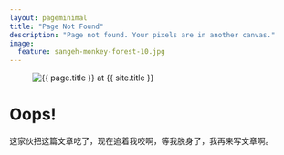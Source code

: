 ```yaml
---
layout: pageminimal
title: "Page Not Found"
description: "Page not found. Your pixels are in another canvas."
image:
  feature: sangeh-monkey-forest-10.jpg
---  
```

<figure>
<img src="{{ site.url }}/images/404.png" alt="{{ page.title }} at {{ site.title }}">
</figure>
<div class="text-center">
<h1>Oops!</h1>
<p>这家伙把这篇文章吃了，现在追着我咬啊，等我脱身了，我再来写文章啊。</p>
</div>